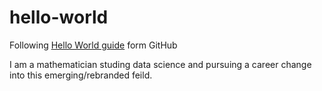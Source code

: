 # hello-world
Following [Hello World guide](https://guides.github.com/activities/hello-world/) form GitHub

I am a mathematician studing data science and pursuing a career change into this emerging/rebranded feild.

